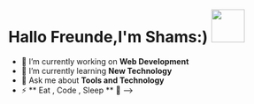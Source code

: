 <h1> Hallo Freunde,I'm Shams:) <img src ="https://media0.giphy.com/media/2FazhAHU2rNqOzEsg/200w.webp?cid=ecf05e47u3g68pdqkwbho4elu5kca9uv24ptgeylzpvnz94j&rid=200w.webp&ct=g" width="60"> </h1>



- 🔭 I’m currently working on **Web Development**
- 🌱 I’m currently learning **New Technology**
- 💬 Ask me about **Tools and Technology**
- ⚡ ** Eat , Code , Sleep ** 🤭
-->
